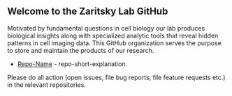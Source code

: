 ## Welcome to the Zaritsky Lab GitHub

Motivated by fundamental questions in cell biology our lab produces biological insights along with specialized analytic tools that reveal hidden patterns in cell imaging data. This GitHub organization serves the purpose to store and maintain the products of our research.

* [Repo-Name](repo-url) - repo-short-explanation.

Please do all action (open issues, file bug reports, file feature requests etc.) in the relevant repositories.
